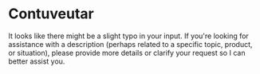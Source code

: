 # Contuveutar
It looks like there might be a slight typo in your input. If you're looking for assistance with a description (perhaps related to a specific topic, product, or situation), please provide more details or clarify your request so I can better assist you.
